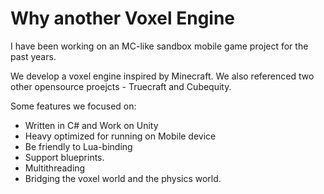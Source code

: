 # Why another Voxel Engine

I have been working on an MC-like sandbox mobile game project for the past years.

We develop a voxel engine inspired by Minecraft. We also referenced two other opensource proejcts -
Truecraft and Cubequity.

Some features we focused on:

- Written in C# and Work on Unity
- Heavy optimized for running on Mobile device
- Be friendly to Lua-binding
- Support blueprints.
- Multithreading
- Bridging the voxel world and the physics world.

